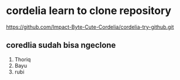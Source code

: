 # cordelia learn to clone repository

https://github.com/Impact-Byte-Cute-Cordelia/cordelia-try-github.git

## coredlia sudah bisa ngeclone

1. Thoriq
2. Bayu
9. rubi